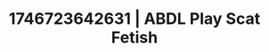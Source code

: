 ---
categories:
- AI-generated
- Fantasy kink
- Sensual teasing
- BookTok after dark
- Mindful kink
- E-girl erotica
- ASMR
- Cosplay
image: /assets/images/1746723642631.webp
layout: post
seo:
  description: Featured content with sensual ABDL Play, Scat Fetish. HD images available.
  keywords: ABDL Play, Scat Fetish
  og_image: /assets/images/1746723642631.webp
  schema_type: VisualArtwork
tags:
- '#1746723642631'
- Scat Fetish
- ABDL Play
title: 1746723642631 | ABDL Play Scat Fetish
---